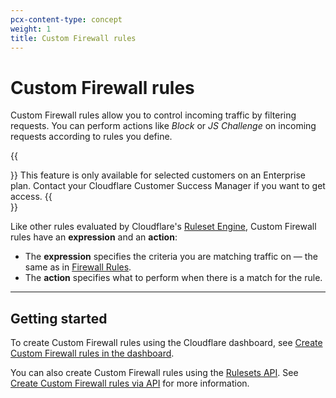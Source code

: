 ```yaml
---
pcx-content-type: concept
weight: 1
title: Custom Firewall rules
---
```


# Custom Firewall rules

Custom Firewall rules allow you to control incoming traffic by filtering requests. You can perform actions like _Block_ or _JS Challenge_ on incoming requests according to rules you define.

{{<Aside type="warning" header="Important">}}
This feature is only available for selected customers on an Enterprise plan. Contact your Cloudflare Customer Success Manager if you want to get access.
{{</Aside>}}

Like other rules evaluated by Cloudflare's [Ruleset Engine](https://developers.cloudflare.com/ruleset-engine/), Custom Firewall rules have an **expression** and an **action**:

- The **expression** specifies the criteria you are matching traffic on — the same as in [Firewall Rules](https://developers.cloudflare.com/firewall/cf-firewall-rules).
- The **action** specifies what to perform when there is a match for the rule.

---

## Getting started

To create Custom Firewall rules using the Cloudflare dashboard, see [Create Custom Firewall rules in the dashboard](/custom-rules/custom-firewall/create-dashboard).

You can also create Custom Firewall rules using the [Rulesets API](https://developers.cloudflare.com/ruleset-engine/rulesets-api). See [Create Custom Firewall rules via API](/custom-rules/custom-firewall/create-api) for more information.